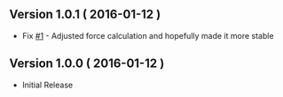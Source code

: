 ## Version 1.0.1 ( 2016-01-12 )
- Fix [#1](https://github.com/rm-code/Graphoon/issues/1) - Adjusted force calculation and hopefully made it more stable

## Version 1.0.0 ( 2016-01-12 )
 - Initial Release
